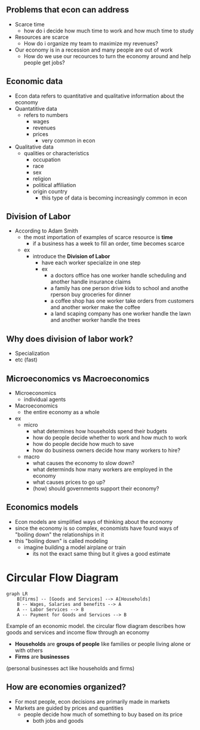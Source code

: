 ## Problems that econ can address
- Scarce time
	- how do i decide how much time to work and how much time to study
- Resources are scarce
	- How do i organize my team to maximize my revenues?
- Our economy is in a recession and many people are out of work
	- How do we use our recources to turn the economy around and help people get jobs?

## Economic data
- Econ data refers to quantitative and qualitative information about the economy
- Quantatitive data
	- refers to numbers
		- wages
		- revenues
		- prices
			- very common in econ 
- Qualitative data
	- qualities or characteristics
		- occupation
		- race
		- sex
		- religion
		- political affiliation
		- origin country
			- this type of data is becoming increasingly common in econ

## Division of Labor
- According to Adam Smith
	- the most importation of examples of scarce resource is **time**
		- if a business has a week to fill an order, time becomes scarce
	- ex
		- introduce the **Division of Labor**
			- have each worker specialize in one step
			- ex
				- a doctors office has one worker handle scheduling and another handle insurance claims
				- a family has one person drive kids to school and anothe rperson buy groceries for dinner
				- a coffee shop has one worker take orders from customers and another worker make the coffee
				- a land scaping company has one worker handle the lawn and another worker handle the trees

## Why does division of labor work?
- Specialization
- etc (fast)

## Microeconomics vs Macroeconomics

- Microeconomics
	- individual agents
- Macroeconomics
	- the entire economy as a whole
- ex
	- micro
		- what determines how households spend their budgets
		- how do people decide whether to work and how much to work
		- how do people decide how much to save
		- how do business owners decide how many workers to hire?
	- macro
		- what causes the economy to slow down?
		- what determinds how many workers are employed in the economy
		- what causes prices to go up?
		- (how) should governments support their economy?

## Economics models
- Econ models are simplified ways of thinking about the economy
- since the economy is so complex, economists have found ways of "boiling down" the relationships in it
- this "boiling down" is called modeling
	- imagine building a model airplane or train
		- its not the exact same thing but it gives a good estimate

# Circular Flow Diagram
```mermaid
graph LR
	B[Firms] -- [Goods and Services] --> A[Households]
	B -- Wages, Salaries and benefits --> A
	A -- Labor Services --> B
	A -- Payment for Goods and Services --> B
```
Example of an economic model.
the circular flow diagram describes how goods and services and income flow through an economy

- **Households** are **groups of people** like families or people living alone or with others
- **Firms** are **businesses**

(personal businesses act like households and firms)

## How are economies organized?
- For most people, econ decisions are primarily made in markets
- Markets are guided by prices and quantities
	- people decide how much of something to buy based on its price
		- both jobs and goods

## 